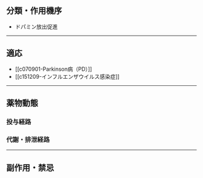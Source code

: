 ## 分類・作用機序
- ドパミン放出促進
---
## 適応
- [[c070901-Parkinson病（PD）]]
- [[c151209-インフルエンザウイルス感染症]]
---
## 薬物動態
### 投与経路
### 代謝・排泄経路
---
## 副作用・禁忌

